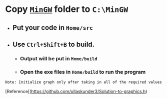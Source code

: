 # Copy [`MinGW`](https://sourceforge.net/projects/mingw/) folder to `C:\MinGW`
- ## Put your code in `Home/src`
- ## Use `Ctrl+Shift+B` to build.
    - ### Output will be put in `Home/build`
    - ### Open the exe files in `Home/build` to run the program

`Note: Initialize graph only after taking in all of the required values`

[Reference[(https://github.com/ullaskunder3/Solution-to-graphics.h)